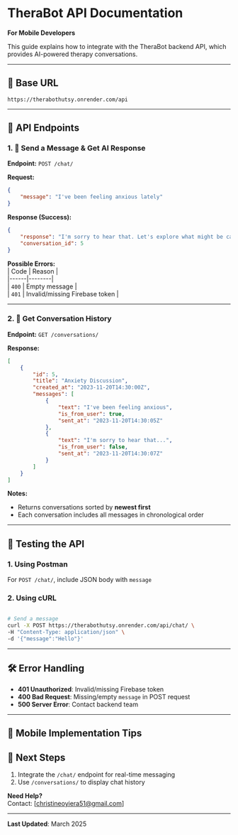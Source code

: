 # **TheraBot API Documentation**  
**For Mobile Developers**  

This guide explains how to integrate with the TheraBot backend API, which provides AI-powered therapy conversations.  

---

## **📌 Base URL**  
```
https://therabothutsy.onrender.com/api
```  

---

## **📝 API Endpoints**  

### **1. 💬 Send a Message & Get AI Response**  
**Endpoint:** `POST /chat/`  

**Request:**  
```json
{
    "message": "I've been feeling anxious lately"
}
```  

**Response (Success):**  
```json
{
    "response": "I'm sorry to hear that. Let's explore what might be causing this anxiety. Can you describe when these feelings typically occur?",
    "conversation_id": 5
}
```  

**Possible Errors:**  
| Code | Reason |  
|------|--------|  
| `400` | Empty message |  
| `401` | Invalid/missing Firebase token |  

---

### **2. 📜 Get Conversation History**  
**Endpoint:** `GET /conversations/`  

**Response:**  
```json
[
    {
        "id": 5,
        "title": "Anxiety Discussion",
        "created_at": "2023-11-20T14:30:00Z",
        "messages": [
            {
                "text": "I've been feeling anxious",
                "is_from_user": true,
                "sent_at": "2023-11-20T14:30:05Z"
            },
            {
                "text": "I'm sorry to hear that...",
                "is_from_user": false,
                "sent_at": "2023-11-20T14:30:07Z"
            }
        ]
    }
]
```  

**Notes:**  
- Returns conversations sorted by **newest first**  
- Each conversation includes all messages in chronological order  

---

## **🔧 Testing the API**  

### **1. Using Postman**  
For `POST /chat/`, include JSON body with `message`  

### **2. Using cURL**  
```bash

# Send a message
curl -X POST https://therabothutsy.onrender.com/api/chat/ \
-H "Content-Type: application/json" \
-d '{"message":"Hello"}'
```  

---

## **🛠️ Error Handling**  
- **401 Unauthorized**: Invalid/missing Firebase token  
- **400 Bad Request**: Missing/empty `message` in POST request  
- **500 Server Error**: Contact backend team  

---

## **📱 Mobile Implementation Tips**  

## **🚀 Next Steps**  
1. Integrate the `/chat/` endpoint for real-time messaging  
2. Use `/conversations/` to display chat history  
 

**Need Help?**  
Contact: [christineoyiera51@gmail.com]  

--- 

**Last Updated**: March 2025
